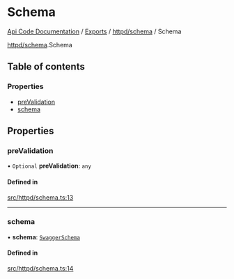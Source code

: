 # Schema
 
[Api Code Documentation](../README.md) / [Exports](../modules.md) / [httpd/schema](../modules/httpd_schema.md) / Schema

[httpd/schema](../modules/httpd_schema.md).Schema

## Table of contents

### Properties

- [preValidation](httpd_schema.Schema.md#prevalidation)
- [schema](httpd_schema.Schema.md#schema)

## Properties

### preValidation

• `Optional` **preValidation**: `any`

#### Defined in

[src/httpd/schema.ts:13](https://github.com/openkfw/TruBudget/blob/90402cb/api/src/httpd/schema.ts#L13)

___

### schema

• **schema**: [`SwaggerSchema`](httpd_schema.SwaggerSchema.md)

#### Defined in

[src/httpd/schema.ts:14](https://github.com/openkfw/TruBudget/blob/90402cb/api/src/httpd/schema.ts#L14)
